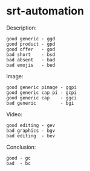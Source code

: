 # srt-automation

Description:

	good generic - ggd
	good product - gpd
	good offer   - god
	bad short    - bsd
	bad absent   - bad
	bad emojis   - bed

Image:

	good generic pimage - ggpi
	good generic cap pi - gcpi
	good generic cap    - ggci
	bad generic         - bgi

Video:

	good editing - gev
	bad graphics - bgv
	bad editing  - bev

Conclusion:

	good - gc
	bad  - bc

